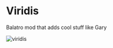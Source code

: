 # Viridis
Balatro mod that adds cool stuff like Gary

![viridis](https://github.com/user-attachments/assets/3badd07b-d42b-43ca-9f71-c7c7953365ad)
